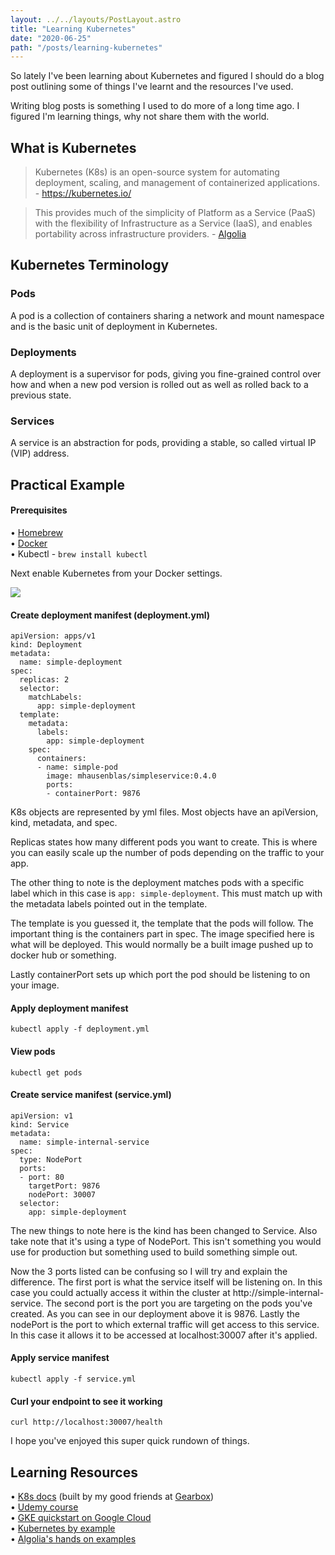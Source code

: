 ```yaml
---
layout: ../../layouts/PostLayout.astro
title: "Learning Kubernetes"
date: "2020-06-25"
path: "/posts/learning-kubernetes"
---
```


So lately I've been learning about Kubernetes and figured I should do a blog post outlining some of things I've learnt and the resources I've used.

Writing blog posts is something I used to do more of a long time ago. I figured I'm learning things, why not share them with the world.

## What is Kubernetes

> Kubernetes (K8s) is an open-source system for automating deployment, scaling, and management of containerized applications. - https://kubernetes.io/

> This provides much of the simplicity of Platform as a Service (PaaS) with the flexibility of Infrastructure as a Service (IaaS), and enables portability across infrastructure providers. - <a href="https://github.com/algolia/kubernetes-hands-on#what-is-kubernetes-what-is-it-used-for">Algolia</a>

## Kubernetes Terminology

### Pods

A pod is a collection of containers sharing a network and mount namespace and is the basic unit of deployment in Kubernetes.

### Deployments

A deployment is a supervisor for pods, giving you fine-grained control over how and when a new pod version is rolled out as well as rolled back to a previous state.

### Services

A service is an abstraction for pods, providing a stable, so called virtual IP (VIP) address.

## Practical Example

#### Prerequisites

&bull; <a href="https://brew.sh/">Homebrew</a><br />
&bull; <a href="https://docs.docker.com/docker-for-mac/install/">Docker</a><br />
&bull; Kubectl - `brew install kubectl`

Next enable Kubernetes from your Docker settings.

<p><img src="/images/posts/docker-kubernetes-enable.png" /></p>

#### Create deployment manifest (deployment.yml)

```
apiVersion: apps/v1
kind: Deployment
metadata:
  name: simple-deployment
spec:
  replicas: 2
  selector:
    matchLabels:
      app: simple-deployment
  template:
    metadata:
      labels:
        app: simple-deployment
    spec:
      containers:
      - name: simple-pod
        image: mhausenblas/simpleservice:0.4.0
        ports:
        - containerPort: 9876
```

K8s objects are represented by yml files. Most objects have an apiVersion, kind, metadata, and spec.

Replicas states how many different pods you want to create. This is where you can easily scale up the number of pods depending on the traffic to your app.

The other thing to note is the deployment matches pods with a specific label which in this case is `app: simple-deployment`. This must match up with the metadata labels pointed out in the template.

The template is you guessed it, the template that the pods will follow. The important thing is the containers part in spec. The image specified here is what will be deployed. This would normally be a built image pushed up to docker hub or something.

Lastly containerPort sets up which port the pod should be listening to on your image.

#### Apply deployment manifest

`kubectl apply -f deployment.yml`

#### View pods

`kubectl get pods`

#### Create service manifest (service.yml)

```
apiVersion: v1
kind: Service
metadata:
  name: simple-internal-service
spec:
  type: NodePort
  ports:
  - port: 80
    targetPort: 9876
    nodePort: 30007
  selector:
    app: simple-deployment
```

The new things to note here is the kind has been changed to Service. Also take note that it's using a type of NodePort. This isn't something you would use for production but something used to build something simple out.

Now the 3 ports listed can be confusing so I will try and explain the difference. The first port is what the service itself will be listening on. In this case you could actually access it within the cluster at http://simple-internal-service. The second port is the port you are targeting on the pods you've created. As you can see in our deployment above it is 9876. Lastly the nodePort is the port to which external traffic will get access to this service. In this case it allows it to be accessed at localhost:30007 after it's applied.

#### Apply service manifest

`kubectl apply -f service.yml`

#### Curl your endpoint to see it working

`curl http://localhost:30007/health`

I hope you've enjoyed this super quick rundown of things.

## Learning Resources

&bull; <a href="https://kubernetes.io/docs/home/">K8s docs</a> (built by my good friends at <a href="https://gearboxbuilt.com/">Gearbox</a>)<br />
&bull; <a href="https://www.udemy.com/course/docker-and-kubernetes-the-complete-guide/">Udemy course</a><br />
&bull; <a href="https://cloud.google.com/kubernetes-engine/docs/quickstart">GKE quickstart on Google Cloud</a><br />
&bull; <a href="https://kubernetesbyexample.com/">Kubernetes by example</a><br />
&bull; <a href="https://github.com/algolia/kubernetes-hands-on">Algolia's hands on examples</a>
